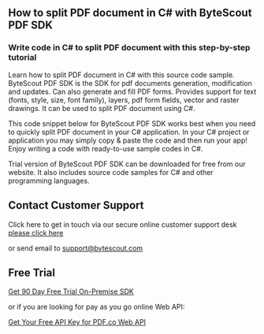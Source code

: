 ## How to split PDF document in C# with ByteScout PDF SDK

### Write code in C# to split PDF document with this step-by-step tutorial

Learn how to split PDF document in C# with this source code sample. ByteScout PDF SDK is the SDK for pdf documents generation, modification and updates. Can also generate and fill PDF forms. Provides support for text (fonts, style, size, font family), layers, pdf form fields, vector and raster drawings. It can be used to split PDF document using C#.

This code snippet below for ByteScout PDF SDK works best when you need to quickly split PDF document in your C# application. In your C# project or application you may simply copy & paste the code and then run your app! Enjoy writing a code with ready-to-use sample codes in C#.

Trial version of ByteScout PDF SDK can be downloaded for free from our website. It also includes source code samples for C# and other programming languages.

## Contact Customer Support

Click here to get in touch via our secure online customer support desk [please click here](https://bytescout.zendesk.com/hc/en-us/requests/new?subject=ByteScout%20PDF%20SDK%20Question)

or send email to [support@bytescout.com](mailto:support@bytescout.com?subject=ByteScout%20PDF%20SDK%20Question) 

## Free Trial

[Get 90 Day Free Trial On-Premise SDK](https://bytescout.com/download/web-installer?utm_source=github-readme)

or if you are looking for pay as you go online Web API:

[Get Your Free API Key for PDF.co Web API](https://pdf.co/documentation/api?utm_source=github-readme)